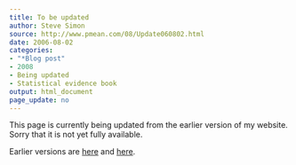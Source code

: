 ```yaml
---
title: To be updated
author: Steve Simon
source: http://www.pmean.com/08/Update060802.html
date: 2006-08-02
categories:
- "*Blog post"
- 2008
- Being updated
- Statistical evidence book
output: html_document
page_update: no
---
```


This page is currently being updated from the earlier version of my website. Sorry that it is not yet fully available.

<!---More--->


Earlier versions are [here][sim1] and [here][sim2].

[sim1]: http://www.pmean.com/08/Update060802.html
[sim2]: http://new.pmean.com/statistical-evidence-update-2006-08-02/
